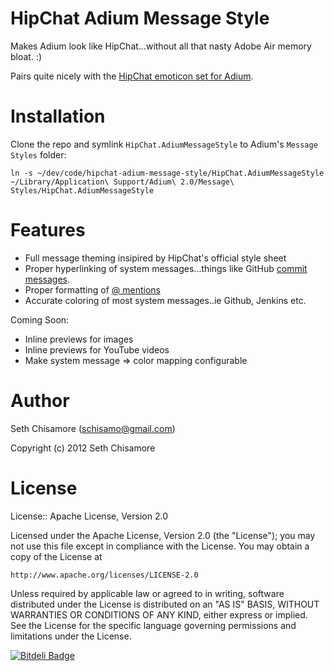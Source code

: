 # HipChat Adium Message Style

Makes Adium look like HipChat...without all that nasty Adobe Air memory bloat. :)

Pairs quite nicely with the [HipChat emoticon set for Adium](https://github.com/thepaul/adium-hipchat-emoticons).

# Installation

Clone the repo and symlink `HipChat.AdiumMessageStyle` to Adium's `Message Styles`
folder:

    ln -s ~/dev/code/hipchat-adium-message-style/HipChat.AdiumMessageStyle ~/Library/Application\ Support/Adium\ 2.0/Message\ Styles/HipChat.AdiumMessageStyle

# Features

* Full message theming insipired by HipChat's official style sheet
* Proper hyperlinking of system messages...things like GitHub [commit messages](http://blog.hipchat.com/2010/05/25/github-adds-hipchat-support/).
* Proper formatting of [@ mentions](https://www.hipchat.com/help/page/how-do-mentions-work)
* Accurate coloring of most system messages..ie Github, Jenkins etc.

Coming Soon:

* Inline previews for images
* Inline previews for YouTube videos
* Make system message => color mapping configurable

# Author

Seth Chisamore (<schisamo@gmail.com>)

Copyright (c) 2012 Seth Chisamore

# License

License:: Apache License, Version 2.0

Licensed under the Apache License, Version 2.0 (the "License");
you may not use this file except in compliance with the License.
You may obtain a copy of the License at

    http://www.apache.org/licenses/LICENSE-2.0

Unless required by applicable law or agreed to in writing, software
distributed under the License is distributed on an "AS IS" BASIS,
WITHOUT WARRANTIES OR CONDITIONS OF ANY KIND, either express or implied.
See the License for the specific language governing permissions and
limitations under the License.


[![Bitdeli Badge](https://d2weczhvl823v0.cloudfront.net/alexsalas/instantbird-messagestyle-hipchat/trend.png)](https://bitdeli.com/free "Bitdeli Badge")

